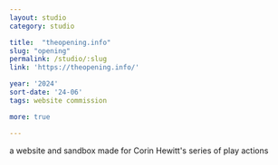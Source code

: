 ```yaml
---
layout: studio
category: studio

title:  "theopening.info"
slug: "opening"
permalink: /studio/:slug
link: 'https://theopening.info/'

year: '2024'
sort-date: '24-06'
tags: website commission

more: true

---
```


<p>a website and sandbox made for Corin Hewitt's series of play actions</p>

